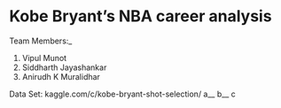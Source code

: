 # Kobe Bryant’s NBA career analysis

Team Members:_
1. Vipul Munot
2. Siddharth Jayashankar
3. Anirudh K Muralidhar

Data Set: kaggle.com/c/kobe-bryant-shot-selection/
a__
b__
c
